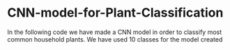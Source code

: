 # CNN-model-for-Plant-Classification
In the following code we have made a CNN model in order to classify most common household plants. 
We have used 10 classes for the model created
